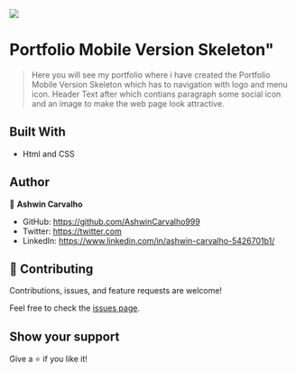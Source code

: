 ![](https://img.shields.io/badge/Microverse-blueviolet)

# Portfolio Mobile Version Skeleton"

> Here you will see my portfolio where i have created the Portfolio Mobile Version Skeleton which has to navigation with logo and menu icon. Header Text after which contians paragraph some social icon and an image to make the web page look attractive.

## Built With

- Html and CSS

## Author

👤 **Ashwin Carvalho**

- GitHub: https://github.com/AshwinCarvalho999
- Twitter: https://twitter.com
- LinkedIn: https://www.linkedin.com/in/ashwin-carvalho-5426701b1/

## 🤝 Contributing

Contributions, issues, and feature requests are welcome!

Feel free to check the [issues page](../../issues/).

## Show your support

Give a ⭐️ if you like it!
